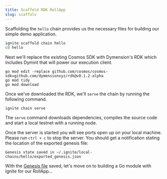 ```yaml
---
title: Scaffold RDK RollApp
slug: scaffols
---
```


Scaffolding the `hello` chain provides us the necessary files for building our simple demo application.

```bash
ignite scaffold chain hello
cd hello
```

Next we'll replace the existing Cosmos SDK with Dymension's RDK which includes Dymint that will power our execution client.

```
go mod edit -replace github.com/cosmos/cosmos-sdk=github.com/dymensionxyz/rdk@v0.1.2-alpha
go mod tidy
go mod download
```

Once we've downloaded the RDK, we'll `serve` the chain by running the following command.

```
ignite chain serve
```

The `serve` command downloads dependencies, compiles the source code and start a local testnet with a running node.

Once the server is started you will see ports open up on your local machine. Please run `ctrl + c` to stop the server. You should get a notification stating the location of the exported genesis file:

```
Genesis state saved in ~/.ignite/local-chains/hello/exported_genesis.json
```

With the [Genesis file](https://hub.cosmos.network/main/resources/genesis.html) saved, let's move on to building a Go module with Ignite for our RollApp...
